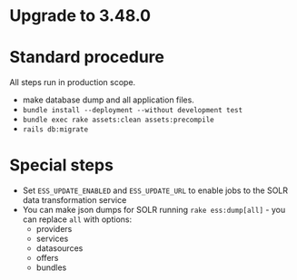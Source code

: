# Upgrade to 3.48.0

# Standard procedure

All steps run in production scope.

- make database dump and all application files.
- `bundle install --deployment --without development test`
- `bundle exec rake assets:clean assets:precompile`
- `rails db:migrate`

# Special steps

- Set `ESS_UPDATE_ENABLED` and `ESS_UPDATE_URL` to enable jobs to the SOLR data transformation service
- You can make json dumps for SOLR running `rake ess:dump[all]` - you can replace `all` with options:
  - providers
  - services
  - datasources
  - offers
  - bundles
